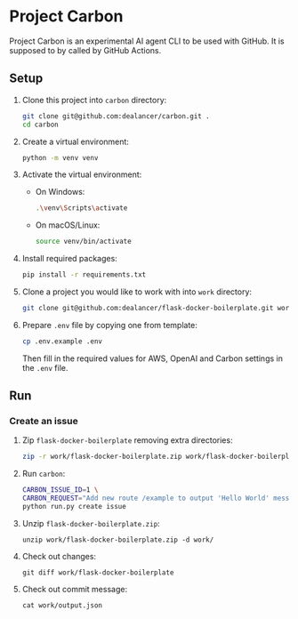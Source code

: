 # Project Carbon

Project Carbon is an experimental AI agent CLI to be used with GitHub. It is supposed to by called by GitHub Actions.

## Setup

1. Clone this project into `carbon` directory:
   ```bash
   git clone git@github.com:dealancer/carbon.git .
   cd carbon
   ```

2. Create a virtual environment:
   ```bash
   python -m venv venv
   ```

3. Activate the virtual environment:
   - On Windows:
     ```bash
     .\venv\Scripts\activate
     ```
   - On macOS/Linux:
     ```bash
     source venv/bin/activate
     ```

4. Install required packages:
   ```bash
   pip install -r requirements.txt
   ```

5. Clone a project you would like to work with into `work` directory:
   ```bash
   git clone git@github.com:dealancer/flask-docker-boilerplate.git work/flask-docker-boilerplate
   ```

6. Prepare `.env` file by copying one from template:
   ```bash
   cp .env.example .env
   ```
   Then fill in the required values for AWS, OpenAI and Carbon settings in the `.env` file.

## Run

### Create an issue

1. Zip `flask-docker-boilerplate` removing extra directories:
   ```bash
   zip -r work/flask-docker-boilerplate.zip work/flask-docker-boilerplate -x '*.git*' -x '*__pycache__*'
   ```

2. Run `carbon`:
   ```bash
   CARBON_ISSUE_ID=1 \
   CARBON_REQUEST="Add new route /example to output 'Hello World' message." \
   python run.py create issue
   ```

3. Unzip `flask-docker-boilerplate.zip`:
   ```
   unzip work/flask-docker-boilerplate.zip -d work/
   ```

4. Check out changes:
   ```
   git diff work/flask-docker-boilerplate
   ```

5. Check out commit message:
   ```
   cat work/output.json
   ```

